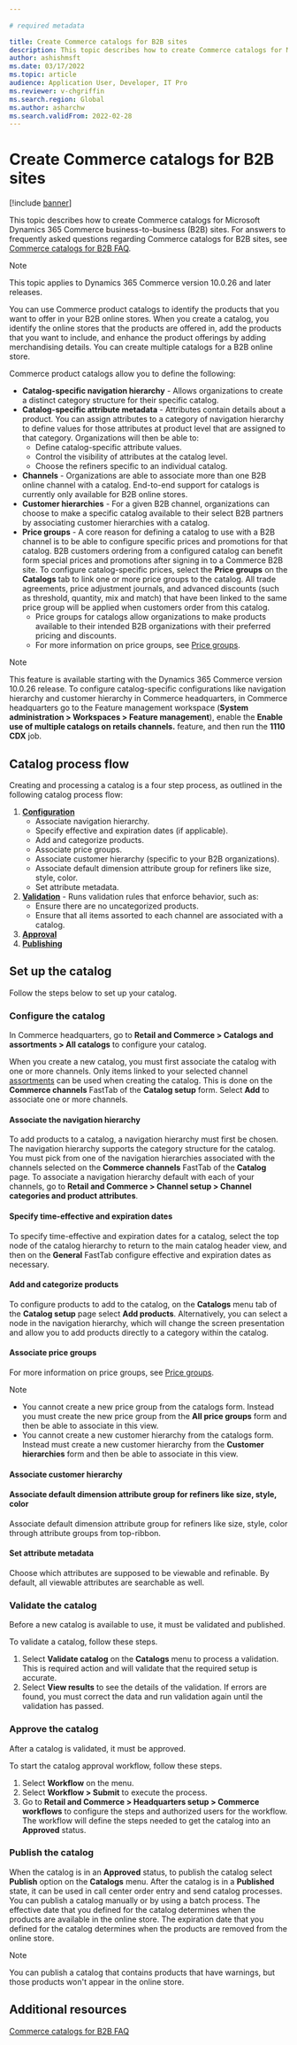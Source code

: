```yaml
---
  
# required metadata

title: Create Commerce catalogs for B2B sites
description: This topic describes how to create Commerce catalogs for Microsoft Dynamics 365 Commerce business-to-business (B2B) sites.
author: ashishmsft
ms.date: 03/17/2022
ms.topic: article
audience: Application User, Developer, IT Pro
ms.reviewer: v-chgriffin
ms.search.region: Global
ms.author: asharchw
ms.search.validFrom: 2022-02-28
---
```


# Create Commerce catalogs for B2B sites 

[!include [banner](includes/banner.md)]

This topic describes how to create Commerce catalogs for Microsoft Dynamics 365 Commerce business-to-business (B2B) sites. For answers to frequently asked questions regarding Commerce catalogs for B2B sites, see [Commerce catalogs for B2B FAQ](catalogs-b2b-sites-FAQ.md).

> [!NOTE]
> This topic applies to Dynamics 365 Commerce version 10.0.26 and later releases.

You can use Commerce product catalogs to identify the products that you want to offer in your B2B online stores. When you create a catalog, you identify the online stores that the products are offered in, add the products that you want to include, and enhance the product offerings by adding merchandising details. You can create multiple catalogs for a B2B online store.

Commerce product catalogs allow you to define the following:

- **Catalog-specific navigation hierarchy** - Allows organizations to create a distinct category structure for their specific catalog.
- **Catalog-specific attribute metadata** - Attributes contain details about a product. You can assign attributes to a category of navigation hierarchy to define values for those attributes at product level that are assigned to that category. Organizations will then be able to:
    - Define catalog-specific attribute values.
    - Control the visibility of attributes at the catalog level. 
    - Choose the refiners specific to an individual catalog.
- **Channels** - Organizations are able to associate more than one B2B online channel with a catalog. End-to-end support for catalogs is currently only available for B2B online stores.  
- **Customer hierarchies** - For a given B2B channel, organizations can choose to make a specific catalog available to their select B2B partners by associating customer hierarchies with a catalog. 
- **Price groups** - A core reason for defining a catalog to use with a B2B channel is to be able to configure specific prices and promotions for that catalog. B2B customers ordering from a configured catalog can benefit form special prices and promotions after signing in to a Commerce B2B site. To configure catalog-specific prices, select the **Price groups** on the **Catalogs** tab to link one or more price groups to the catalog. All trade agreements, price adjustment journals, and advanced discounts (such as threshold, quantity, mix and match) that have been linked to the same price group will be applied when customers order from this catalog.
    - Price groups for catalogs allow organizations to make products available to their intended B2B organizations with their preferred pricing and discounts. 
    - For more information on price groups, see [Price groups](price-management.md#price-groups).
  
> [!NOTE]
> This feature is available starting with the Dynamics 365 Commerce version 10.0.26 release. To configure catalog-specific configurations like navigation hierarchy and customer hierarchy in Commerce headquarters, in Commerce headquarters go to the Feature management workspace (**System administration \> Workspaces \> Feature management**), enable the **Enable use of multiple catalogs on retails channels.** feature, and then run the **1110 CDX** job. 

## Catalog process flow

Creating and processing a catalog is a four step process, as outlined in the following catalog process flow:

1. **[Configuration](#configure-the-catalog)** 
    - Associate navigation hierarchy.
    - Specify effective and expiration dates (if applicable).
    - Add and categorize products. 
    - Associate price groups.
    - Associate customer hierarchy (specific to your B2B organizations). 
    - Associate default dimension attribute group for refiners like size, style, color. 
    - Set attribute metadata.  
1. **[Validation](#validate-the-catalog)** - Runs validation rules that enforce behavior, such as: 
    - Ensure there are no uncategorized products. 
    - Ensure that all items assorted to each channel are associated with a catalog.
1. **[Approval](#approve-the-catalog)** 
1. **[Publishing](#publish-the-catalog)**

## Set up the catalog

Follow the steps below to set up your catalog.

### Configure the catalog

In Commerce headquarters, go to **Retail and Commerce \> Catalogs and assortments \> All catalogs** to configure your catalog.

When you create a new catalog, you must first associate the catalog with one or more channels. Only items linked to your selected channel [assortments](/dynamics365/unified-operations/retail/assortments) can be used when creating the catalog. This is done on the **Commerce channels** FastTab of the **Catalog setup** form. Select **Add** to associate one or more channels. 

#### Associate the navigation hierarchy

To add products to a catalog, a navigation hierarchy must first be chosen. The navigation hierarchy supports the category structure for the catalog. You must pick from one of the navigation hierarchies associated with the channels selected on the **Commerce channels** FastTab of the **Catalog** page. To associate a navigation hierarchy default with each of your channels, go to **Retail and Commerce \> Channel setup \> Channel categories and product attributes**.

#### Specify time-effective and expiration dates

To specify time-effective and expiration dates for a catalog, select the top node of the catalog hierarchy to return to the main catalog header view, and then on the **General** FastTab configure effective and expiration dates as necessary.

#### Add and categorize products

To configure products to add to the catalog, on the **Catalogs** menu tab of the **Catalog setup** page select **Add products**. Alternatively, you can select a node in the navigation hierarchy, which will change the screen presentation and allow you to add products directly to a category within the catalog.

<!--NEED CATEGORIZATION STEPS-->

#### Associate price groups

<!--NEED INTRO, STEPS-->

For more information on price groups, see [Price groups](price-management.md#price-groups).

> [!NOTE]
> - You cannot create a new price group from the catalogs form. Instead you must create the new price group from the **All price groups** form and then be able to associate in this view.
> - You cannot create a new customer hierarchy from the catalogs form. Instead must create a new customer hierarchy from the **Customer hierarchies** form and then be able to associate in this view.

#### Associate customer hierarchy

<!--NEED INTRO, STEPS-->

#### Associate default dimension attribute group for refiners like size, style, color

Associate default dimension attribute group for refiners like size, style, color through attribute groups from top-ribbon. 

<!--NEED STEPS-->

#### Set attribute metadata

Choose which attributes are supposed to be viewable and refinable. By default, all viewable attributes are searchable as well.

<!--NEED STEPS-->

### Validate the catalog

Before a new catalog is available to use, it must be validated and published. 

To validate a catalog, follow these steps.

1. Select **Validate catalog** on the **Catalogs** menu to process a validation. This is required action and will validate that the required setup is accurate. 
1. Select **View results** to see the details of the validation. If errors are found, you must correct the data and run validation again until the validation has passed.

### Approve the catalog

After a catalog is validated, it must be approved. 

To start the catalog approval workflow, follow these steps.

1. Select **Workflow** on the menu. 
1. Select **Workflow \> Submit** to execute the process. 
1. Go to **Retail and Commerce \> Headquarters setup \> Commerce workflows** to configure the steps and authorized users for the workflow. The workflow will define the steps needed to get the catalog into an **Approved** status.

### Publish the catalog

When the catalog is in an **Approved** status, to publish the catalog select **Publish** option on the **Catalogs** menu. After the catalog is in a **Published** state, it can be used in call center order entry and send catalog processes. You can publish a catalog manually or by using a batch process. The effective date that you defined for the catalog determines when the products are available in the online store. The expiration date that you defined for the catalog determines when the products are removed from the online store.
 
> [!NOTE]
> You can publish a catalog that contains products that have warnings, but those products won't appear in the online store.

## Additional resources

[Commerce catalogs for B2B FAQ](catalogs-b2b-sites-FAQ.md)
